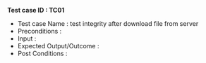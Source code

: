 **Test case ID : TC01**
* Test case Name : test integrity after download file from server
* Preconditions : 
* Input : 
* Expected Output/Outcome : 
* Post Conditions :
